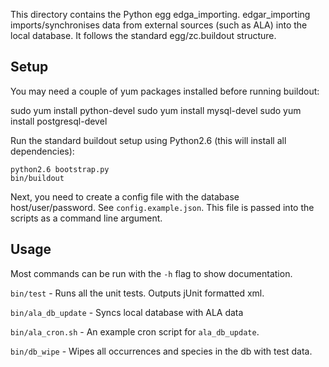 This directory contains the Python egg edga\_importing.  edgar\_importing
imports/synchronises data from external sources (such as ALA) into the
local database. It follows the standard egg/zc.buildout structure.

## Setup ##

You may need a couple of yum packages installed before running buildout:

sudo yum install python-devel
sudo yum install mysql-devel
sudo yum install postgresql-devel

Run the standard buildout setup using Python2.6 (this will install all
dependencies):

    python2.6 bootstrap.py
    bin/buildout

Next, you need to create a config file with the database
host/user/password. See `config.example.json`. This file is passed into
the scripts as a command line argument.


## Usage ##

Most commands can be run with the `-h` flag to show documentation.

`bin/test` - Runs all the unit tests. Outputs jUnit formatted xml.

`bin/ala_db_update` - Syncs local database with ALA data

`bin/ala_cron.sh` - An example cron script for `ala_db_update`.

`bin/db_wipe` - Wipes all occurrences and species in the db with test data.
